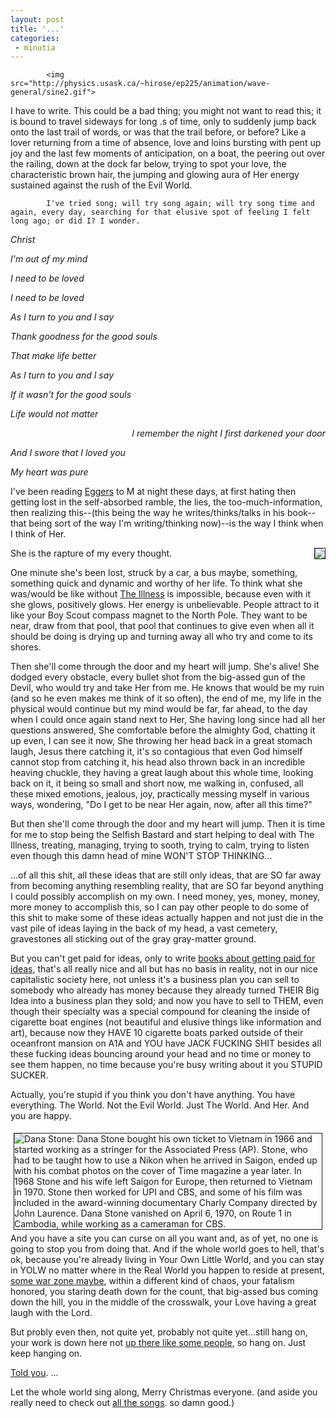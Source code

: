 ```yaml
---
layout: post
title: '...'
categories:
 - minutia
---
```


			<img src="http://physics.usask.ca/~hirose/ep225/animation/wave-general/sine2.gif">



I have to write. This could be a bad thing; <a name="youdonotwanttoreadthis">you might not want to read this</a>; it is bound to travel sideways for long .s of time, only to suddenly jump back onto the last trail of words, or was that the trail before, or before? Like a lover returning from a time of absence, love and loins bursting with pent up joy and the last few moments of anticipation, on a boat, the peering out over the railing, down at the dock far below, trying to spot your love, the characteristic brown hair, the jumping and glowing aura of Her energy sustained against the rush of the Evil World.


			I've tried song; will try song again; will try song time and again, every day, searching for that elusive spot of feeling I felt long ago; or did I? I wonder.



<i>Christ 

I'm out of my mind 

I need to be loved 

I need to be loved 



As I turn to you and I say 

Thank goodness for the good souls 

That make life better 

As I turn to you and I say 

If it wasn't for the good souls 

Life would not matter</i>
<p align="right"><i>I remember the night I first darkened your door

And I swore that I loved you

My heart was pure</i>

I've been reading <a href="http://www.amazon.com/exec/obidos/ASIN/0375725784/qid=1040318934/sr=2-2/ref=sr_2_2/002-7399107-1844829">Eggers</a> to M at night these days, at first hating then getting lost in the self-absorbed ramble, the lies, the too-much-information, then realizing this--(this being the way he writes/thinks/talks in his book--that being sort of the way I'm writing/thinking now)--is the way I think when I think of Her.

<a href="/miriam"><img src="images/m2copy.jpg" align="right" border="1"></a>She is the rapture of my every thought.

One minute she's been lost, struck by a car, a bus maybe, something, something quick and dynamic and worthy of her life. To think what she was/would be like without <a href="http://www.danielsjourney.com/index.php?archive=blog_2002_11_14.xml&id_pass=01">The Illness</a> is impossible, because even with it she glows, positively glows. Her energy is unbelievable. People attract to it like your Boy Scout compass magnet to the North Pole. They want to be near, draw from that pool, that pool that continues to give even when all it should be doing is drying up and turning away all who try and come to its shores.



Then she'll come through the door and my heart will jump. She's alive! She dodged every obstacle, every bullet shot from the big-assed gun of the Devil, who would try and take Her from me. He knows that would be my ruin (and so he even makes me think of it so often), the end of me, my life in the physical would continue but my mind would be far, far ahead, to the day when I could once again stand next to Her, She having long since had all her questions answered, She comfortable before the almighty God, chatting it up even, I can see it now, She throwing her head back in a great stomach laugh, Jesus there catching it, it's so contagious that even God himself cannot stop from catching it, his head also thrown back in an incredible heaving chuckle, they having a great laugh about this whole time, looking back on it, it being so small and short now, me walking in, confused, all these mixed emotions, jealous, joy, practically messing myself in various ways, wondering, "Do I get to be near Her again, now, after all this time?"



But then she'll come through the door and my heart will jump. Then it is time for me to stop being the Selfish Bastard and start helping to deal with The Illness, treating, managing, trying to sooth, trying to calm, trying to listen even though this damn head of mine WON'T STOP THINKING...



...of all this shit, all these ideas that are still only ideas, that are SO far away from becoming anything resembling reality, that are SO far beyond anything I could possibly accomplish on my own. I need money, yes, money, money, more money to accomplish this, so I can pay other people to do some of this shit to make some of these ideas actually happen and not just die in the vast pile of ideas laying in the back of my head, a vast cemetery, gravestones all sticking out of the gray gray-matter ground.



But you can't get paid for ideas, only to write <a href="http://www.amazon.com/exec/obidos/tg/detail/-/0786887176/qid=1040321693/sr=1-1/ref=sr_1_1/002-7399107-1844829?v=glance&s=books">books about getting paid for ideas</a>, that's all really nice and all but has no basis in reality, not in our nice capitalistic society here, not unless it's a business plan you can sell to somebody who already has money because they already turned THEIR Big Idea into a business plan they sold; and now you have to sell to THEM, even though their specialty was a special compound for cleaning the inside of cigarette boat engines (not beautiful and elusive things like information and art), because now they HAVE 10 cigarette boats parked outside of their oceanfront mansion on A1A and YOU have JACK FUCKING SHIT besides all these fucking ideas bouncing around your head and no time or money to see them happen, no time because you're busy writing about it you STUPID SUCKER.



Actually, you're stupid if you think you don't have anything. You have everything. The World. Not the Evil World. Just The World. And Her. And you are happy. 



<a href="http://pieceuniquegallery.com/stone/ds_gallery.html"><img src="http://pieceuniquegallery.com/stone/pix/DS_portrait.jpg" alt="Dana Stone: Dana Stone bought his own ticket to Vietnam in 1966 and started working as a stringer for the Associated Press (AP). Stone, who had to be taught how to use a Nikon when he arrived in Saigon, ended up with his combat photos on the cover of Time magazine a year later. In 1968 Stone and his wife left Saigon for Europe, then returned to Vietnam in 1970. Stone then worked for UPI and CBS, and some of his film was included in the award-winning documentary Charly Company directed by John Laurence. Dana Stone vanished on April 6, 1970, on Route 1 in Cambodia, while working as a cameraman for CBS." border="1" hspace="5" vspace="5" align="right"></a>
And you have a site you can curse on all you want and, as of yet, no one is going to stop you from doing that. And if the whole world goes to hell, that's ok, because you're already living in Your Own Little World, and you can stay in YOLW no matter where in the Real World you happen to reside at present, <a href="http://pieceuniquegallery.com/">some war zone maybe</a>, within a different kind of chaos, your fatalism honored, you staring death down for the count, that big-assed bus coming down the hill, you in the middle of the crosswalk, your Love having a great laugh with the Lord.



But probly even then, not quite yet, probably not quite yet...still hang on, your work is down here not <a href="http://www.jeffbuckley.com/">up there like some people</a>, so hang on. Just keep hanging on.



<a href="#youdonotwanttoreadthis">Told you</a>.
...

Let the whole world sing along, Merry Christmas everyone. (and aside you really need to check out <a href="http://artists.mp3s.com/artists/187/calvin_cearley.html">all the songs</a>. so damn good.)
